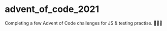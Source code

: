 # advent_of_code_2021
Completing a few Advent of Code challenges for JS &amp; testing practise. 🎄🧑‍🎄
